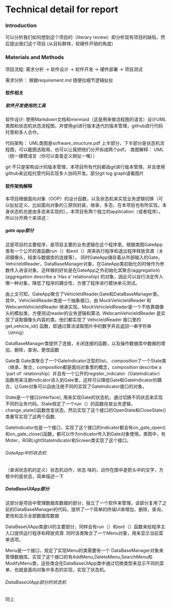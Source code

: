 # Technical detail for report

### Introduction

可以分析我们如何想到这个项目的（literary review）即分析现有项目的缺陷，然后提出我们这个项目.(从目标群体，软硬件开销的角度)

### Materials and Methods
项目流程: 需求分析 -> 软件设计 -> 软件开发 -> 硬件部署 -> 项目测试

需求分析： 根据requirement.md 随便拉细节逻辑扯扯


#### 软件相关
##### 软件开发使用的工具
软件设计:  使用Markdown文档和mermaid（这是用来做流程图的语言）设计UML类图和状态机状态流程图，并使用git进行版本迭代的版本管理，github进行代码托管和多人合作。

代码架构： UML类图是software_structure.pdf 上半部分，下半部分是状态机流程图，可以截图选取用，也可以让我把他们分开拆成两个pdf。
类图解释： UML（统一建模语言（你可以查查定义掰扯一嘴））

git 不只是架构设计的版本管理，本项目所有代码都由git进行版本管理，并且使用github来远程托管代码实现多人协同开发。部分git log graph请看图片



#### 软件架构解释
本项目根据面向对象（OOP）的设计函数，以及状态机来实现业务逻辑切换（可以扯扯定义，比如面向对象的三原则封装，继承，多态，在本项目也有所实现。本身状态机也是由多态来实现的）。本项目有两个独立的application（或者程序），所以分开两个来讲述：

##### gate app部分
这是项目的主要程序，是项目主要的业务逻辑在这个程序里。根据类图GateApp类有一个公开的类函数run（）和exit（）用来执行程序和退出程序释放资源（关闭摄像头，结束与数据库的连接等）， 同时GateApp储存着从外部输入的Gate，VehicleIdReader，DataBaseManager对象，在GateApp类初始化的时候作为参数传入进该对象。这样做的好处是在GateApp之外初始化其聚合(aggregation)(aggregation describe a 'Has a' relationship) 的对象，因此可以自行决定传入哪一种对象，降低了程序的耦合性，方便了程序进行模块单元测试。

由上文可知，GateApp聚合了VehicleIdReader,Gate和DataBaseManager类。
其中，VehicleIdReader类是一个抽象接口，由 MockVehicleIdReader 和  WebcamVehicleIdReader 继承实现。MockVehicleIdReader是一个不依靠摄像头的模拟类，方便测试reader的业务逻辑和算法. WebcamVehicleIdReader 是实现了读取摄像头内容的类。他们都实现了 VehicleIdReader 接口里的get_vehicle_id() 函数，即通过算法读取图片中的数字并且返回一串字符串（string）

DataBaseManager类提供了连接，关闭连接的函数，以及操作数据库中数据的增加，删除，查询，更改函数

Gate类 Gate类聚合了一个GateIndicator泛型的list， composition了一个State类（继承，聚合，composition都是面向对象里的概念，composition describe a 'part of' relationship）并且有一个公开的register_indicator（GateIndicator）函数用来注册indicator进入到Gate里，这样可以降低Gate和GateIndicator的耦合，让Gate对象可以自由注册不同的实现了GateIndicator接口的对象。

State是一个接口(interface), 用来实现Gate的状态机，通过切换不同状态来实现不同的业务代码。State规定了一个run（）的函数存放业务逻辑，change_state()函数改变状态。然后实现了这个接口的OpenState和CloseState()类重写实现了这两个函数.

GateIndicator也是一个接口，实现了这个接口的indicator都会有on_gate_open()和on_gate_close()函数，都可以作为indicator传入到Gate对象使用。类图中，有Moter，RGBLightStateIndicator和Screen类实现了这个接口。

###### GateApp中的状态机

（查询状态机的定义）状态机动作，状态 啥的，动作在图中是箭头中的文字，方框中的是状态，简单描述一下


##### DataBaseUIApp部分
这部分是项目中管理数据库数据的部分，独立了一个软件来管理。该部分复用了之前的DataBaseManager的代码，提供了一个简单的终端UI来增加，删除，查询，更改和显示全部数据库数据

DataBaseUIApp类是UI的主要部分，同样会有run（）和exit（）函数来给程序主入口提供运行程序和释放资源. 同时该类聚合了一个Menu对象，用来显示当前菜单选项。

Menu是一个接口，规定了实现Menu的类需要有一个 DataBaseManager对象来管理数据库。实现了这个接口的有AddMenu,DeleteMenu,SearchMenu和ModifyMenu类，这些类会在DataBaseUIApp类中通过切换类型来显示不同的菜单，也就是面向对象中多态的实现，实现了状态机。

###### DataBaseUIApp部分的状态机
同上


